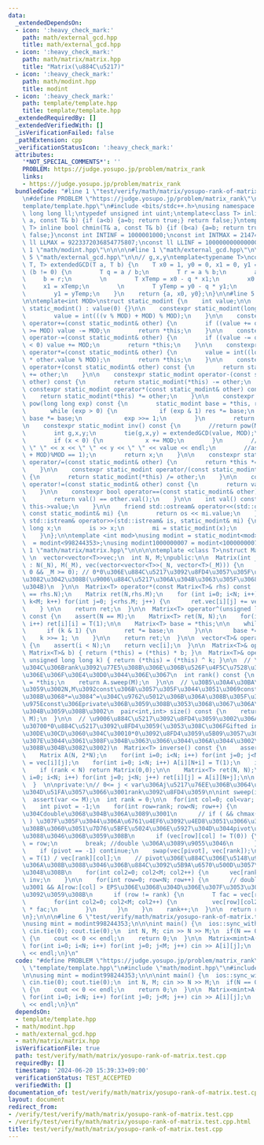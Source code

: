 ```yaml
---
data:
  _extendedDependsOn:
  - icon: ':heavy_check_mark:'
    path: math/external_gcd.hpp
    title: math/external_gcd.hpp
  - icon: ':heavy_check_mark:'
    path: math/matrix/matrix.hpp
    title: "Matrix(\u884C\u5217)"
  - icon: ':heavy_check_mark:'
    path: math/modint.hpp
    title: modint
  - icon: ':heavy_check_mark:'
    path: template/template.hpp
    title: template/template.hpp
  _extendedRequiredBy: []
  _extendedVerifiedWith: []
  _isVerificationFailed: false
  _pathExtension: cpp
  _verificationStatusIcon: ':heavy_check_mark:'
  attributes:
    '*NOT_SPECIAL_COMMENTS*': ''
    PROBLEM: https://judge.yosupo.jp/problem/matrix_rank
    links:
    - https://judge.yosupo.jp/problem/matrix_rank
  bundledCode: "#line 1 \"test/verify/math/matrix/yosupo-rank-of-matrix.test.cpp\"\
    \n#define PROBLEM \"https://judge.yosupo.jp/problem/matrix_rank\"\n\n#line 1 \"\
    template/template.hpp\"\n#include <bits/stdc++.h>\nusing namespace std;\ntypedef\
    \ long long ll;\ntypedef unsigned int uint;\ntemplate<class T> inline bool chmax(T&\
    \ a, const T& b) {if (a<b) {a=b; return true;} return false;}\ntemplate<class\
    \ T> inline bool chmin(T& a, const T& b) {if (b<a) {a=b; return true;} return\
    \ false;}\nconst int INTINF = 1000001000;\nconst int INTMAX = 2147483647;\nconst\
    \ ll LLMAX = 9223372036854775807;\nconst ll LLINF = 1000000000000000000;\n#line\
    \ 1 \"math/modint.hpp\"\n\n\n\n#line 1 \"math/external_gcd.hpp\"\n\n\n\n#line\
    \ 5 \"math/external_gcd.hpp\"\n\n// g,x,y\ntemplate<typename T>\nconstexpr std::tuple<T,\
    \ T, T> extendedGCD(T a, T b) {\n    T x0 = 1, y0 = 0, x1 = 0, y1 = 1;\n    while\
    \ (b != 0) {\n        T q = a / b;\n        T r = a % b;\n        a = b;\n   \
    \     b = r;\n        \n        T xTemp = x0 - q * x1;\n        x0 = x1;\n   \
    \     x1 = xTemp;\n        \n        T yTemp = y0 - q * y1;\n        y0 = y1;\n\
    \        y1 = yTemp;\n    }\n    return {a, x0, y0};\n}\n\n#line 5 \"math/modint.hpp\"\
    \n\ntemplate<int MOD>\nstruct static_modint {\n    int value;\n\n    constexpr\
    \ static_modint() : value(0) {}\n\n    constexpr static_modint(long long v) {\n\
    \        value = int(((v % MOD) + MOD) % MOD);\n    }\n\n    constexpr static_modint&\
    \ operator+=(const static_modint& other) {\n        if ((value += other.value)\
    \ >= MOD) value -= MOD;\n        return *this;\n    }\n\n    constexpr static_modint&\
    \ operator-=(const static_modint& other) {\n        if ((value -= other.value)\
    \ < 0) value += MOD;\n        return *this;\n    }\n\n    constexpr static_modint&\
    \ operator*=(const static_modint& other) {\n        value = int((long long)value\
    \ * other.value % MOD);\n        return *this;\n    }\n\n    constexpr static_modint\
    \ operator+(const static_modint& other) const {\n        return static_modint(*this)\
    \ += other;\n    }\n\n    constexpr static_modint operator-(const static_modint&\
    \ other) const {\n        return static_modint(*this) -= other;\n    }\n\n   \
    \ constexpr static_modint operator*(const static_modint& other) const {\n    \
    \    return static_modint(*this) *= other;\n    }\n\n    constexpr static_modint\
    \ pow(long long exp) const {\n        static_modint base = *this, res = 1;\n \
    \       while (exp > 0) {\n            if (exp & 1) res *= base;\n           \
    \ base *= base;\n            exp >>= 1;\n        }\n        return res;\n    }\n\
    \n    constexpr static_modint inv() const {\n        //return pow(MOD - 2);\n\
    \        int g,x,y;\n        tie(g,x,y) = extendedGCD(value, MOD);\n        assert(g==1);\n\
    \        if (x < 0) {\n            x += MOD;\n        }\n        //cerr << g <<\
    \ \" \" << x << \" \" << y << \" \" << value << endl;\n        //assert((((long)x*value)%MOD\
    \ + MOD)%MOD == 1);\n        return x;\n    }\n\n    constexpr static_modint&\
    \ operator/=(const static_modint& other) {\n        return *this *= other.inv();\n\
    \    }\n\n    constexpr static_modint operator/(const static_modint& other) const\
    \ {\n        return static_modint(*this) /= other;\n    }\n\n    constexpr bool\
    \ operator!=(const static_modint& other) const {\n        return val() != other.val();\n\
    \    }\n\n    constexpr bool operator==(const static_modint& other) const {\n\
    \        return val() == other.val();\n    }\n\n    int val() const {\n      return\
    \ this->value;\n    }\n\n    friend std::ostream& operator<<(std::ostream& os,\
    \ const static_modint& mi) {\n        return os << mi.value;\n    }\n\n    friend\
    \ std::istream& operator>>(std::istream& is, static_modint& mi) {\n        long\
    \ long x;\n        is >> x;\n        mi = static_modint(x);\n        return is;\n\
    \    }\n};\n\ntemplate <int mod>\nusing modint = static_modint<mod>;\nusing modint998244353\
    \  = modint<998244353>;\nusing modint1000000007 = modint<1000000007>;\n\n\n#line\
    \ 1 \"math/matrix/matrix.hpp\"\n\n\n\ntemplate <class T>\nstruct Matrix{\nprivate:\
    \ \n  vector<vector<T>>vec;\n  int N, M;\npublic:\n\n  Matrix(int _N, int _M)\
    \ : N(_N), M(_M), vec(vector<vector<T>>(_N, vector<T>(_M))) {\n    assert(_N >=\
    \ 0 && _M >= 0); // 0*0\u306E\u884C\u5217\u3092\u8FD4\u3057\u305F\u3044\u3068\u304D\
    \u3082\u3042\u308B(\u9006\u884C\u5217\u306A\u304B\u3063\u305F\u3068\u304D\u3068\
    \u304B)\n  }\n\n  Matrix<T> operator*(const Matrix<T>& rhs) const  {\n    assert(M\
    \ == rhs.N);\n    Matrix ret(N,rhs.M);\n    for (int i=0; i<N; i++) for (int k=0;\
    \ k<M; k++) for(int j=0; j<rhs.M; j++) {\n      ret.vec[i][j] += vec[i][k] * rhs.vec[k][j];\n\
    \    } \n\n    return ret;\n  }\n\n  Matrix<T> operator^(unsigned long long k)\
    \ const {\n    assert(N == M);\n    Matrix<T> ret(N, N);\n    for(int i=0; i<N;\
    \ i++) ret[i][i] = T(1);\n\n    Matrix<T> base = *this;\n\n    while (k > 0) {\n\
    \      if (k & 1) {\n        ret *= base;\n      }\n\n      base *= base;\n  \
    \    k >>= 1; \n    }\n\n    return ret;\n  }\n\n  vector<T>& operator[](int i)\
    \ {\n    assert(i < N);\n    return vec[i];\n  }\n\n  Matrix<T>& operator*=(const\
    \ Matrix<T>& b) { return (*this) = (*this) * b; }\n  Matrix<T>& operator^=(const\
    \ unsigned long long k) { return (*this) = (*this) ^ k; }\n\n  // \u3055\u3059\
    \u304C\u306Brank\u3092\u77E5\u308B\u306E\u306B\u526F\u4F5C\u7528\u304C\u3042\u308B\
    \u306E\u306F\u30E4\u30D0\u3044\u306E\u3067\n  int rank() const {\n    Matrix A\
    \ = *this;\n    return A.sweep(M);\n  }\n\n  // \u30B5\u30A4\u30BA\u3092\u8FD4\
    \u3059\u3002N,M\u3092const\u306B\u3057\u305F\u3044\u3051\u3069const\u306B\u3059\
    \u308B\u3068*=\u3084^=\u304C\u9762\u5012\u306B\u306A\u308B\u305F\u3081\u3001N,M\u3092\
    \u975Econst\u306Eprivate\u306B\u3059\u308B\u3053\u3068\u3067\u306A\u3093\u3068\
    \u304B\u3059\u308B\u3002\n  pair<int,int> size() const {\n    return make_pair(N,\
    \ M);\n  }\n\n  // \u9006\u884C\u5217\u3092\u8FD4\u3059\u3002\u306A\u3051\u308C\
    \u30700*0\u884C\u5217\u3092\u8FD4\u3059(\u3053\u308C\u306FGifted infants\u306E\
    \u30DE\u30CD\u3060\u304C\u30010*0\u3092\u8FD4\u3059\u5B09\u3057\u3055\u306F\u3044\
    \u307E\u3044\u3061\u308F\u304B\u3063\u3066\u3044\u306A\u3044\u3002\u5909\u3048\
    \u308B\u304B\u3082\u3002)\n  Matrix<T> inverse() const {\n    assert(N == M);\n\
    \    Matrix A(N, 2*N);\n    for(int i=0; i<N; i++) for(int j=0; j<N; j++) A[i][j]\
    \ = vec[i][j];\n    for(int i=0; i<N; i++) A[i][N+i] = T(1);\n    int rank = A.sweep(N);\n\
    \    if (rank < N) return Matrix(0,0);\n\n    Matrix<T> ret(N, N);\n    for(int\
    \ i=0; i<N; i++) for(int j=0; j<N; j++) ret[i][j] = A[i][N+j];\n\n    return ret;\n\
    \  }  \n\nprivate:\n// 0<= j < var\u306Aj\u5217\u76EE\u306B\u3064\u3044\u3066\u6383\
    \u304D\u51FA\u3057\u3066\u3001rank\u3092\u8FD4\u3059\n\nint sweep(int var) {\n\
    \  assert(var <= M);\n  int rank = 0;\n\n  for(int col=0; col<var; col++) {\n\
    \    int pivot = -1;\n    for(int row=rank; row<N; row++) {\n      // \u3053\u308C\
    \u304Cdouble\u3068\u304B\u306A\u3089\u3001\n      // if ( && chmax(mx, asb(A[row][col]))\
    \ ) \u307F\u305F\u3044\u306A\u6761\u4EF6\u3092\u4ED8\u3051\u3066\u3001\u3067\u304D\
    \u308B\u3060\u3051\u7D76\u5BFE\u5024\u306E\u5927\u304D\u3044pivot\u3092\u9078\u3076\
    \u3088\u3046\u306B\u3059\u308B\n      if (vec[row][col] != T(0)) {\n        pivot\
    \ = row;\n        break; //double \u306A\u3089\u9055\u3046\n      }\n    }\n\n\
    \    if (pivot == -1) continue;\n    swap(vec[pivot], vec[rank]);\n\n    T inv\
    \ = T(1) / vec[rank][col];\n    // pivot\u306E\u884C\u306E\u5148\u982D\u304C1\u306B\
    \u306A\u308B\u3088\u3046\u306B\u884C\u3092\u5B9A\u6570\u500D\u3057\u3066\u63C3\
    \u3048\u308B\n    for(int col2=0; col2<M; col2++) {\n      vec[rank][col2] *=\
    \ inv;\n    }\n\n    for(int row=0; row<N; row++) {\n      // double\u306A\u3089\
    \u3001 && A[row:[col] > EPS\u306E\u3068\u304D\u306E\u307F\u3053\u306E\u64CD\u4F5C\
    \u3092\u3059\u308B\n      if (row != rank) {\n        T fac = vec[row][col];\n\
    \        for(int col2=0; col2<M; col2++) {\n          vec[row][col2] -= vec[rank][col2]\
    \ * fac;\n        }\n      }\n    }\n    rank++;\n  }\n\n  return rank;\n}\n\n\
    \n};\n\n\n#line 6 \"test/verify/math/matrix/yosupo-rank-of-matrix.test.cpp\"\n\
    \nusing mint = modint998244353;\n\n\nint main() {\n  ios::sync_with_stdio(0);\
    \ cin.tie(0); cout.tie(0);\n  int N, M; cin >> N >> M;\n  if(N == 0 || M == 0)\
    \ {\n    cout << 0 << endl;\n    return 0;\n  }\n\n  Matrix<mint>A(N,M);\n\n \
    \ for(int i=0; i<N; i++) for(int j=0; j<M; j++) cin >> A[i][j];\n  cout << A.rank()\
    \ << endl;\n}\n"
  code: "#define PROBLEM \"https://judge.yosupo.jp/problem/matrix_rank\"\n\n#include\
    \ \"template/template.hpp\"\n#include \"math/modint.hpp\"\n#include \"math/matrix/matrix.hpp\"\
    \n\nusing mint = modint998244353;\n\n\nint main() {\n  ios::sync_with_stdio(0);\
    \ cin.tie(0); cout.tie(0);\n  int N, M; cin >> N >> M;\n  if(N == 0 || M == 0)\
    \ {\n    cout << 0 << endl;\n    return 0;\n  }\n\n  Matrix<mint>A(N,M);\n\n \
    \ for(int i=0; i<N; i++) for(int j=0; j<M; j++) cin >> A[i][j];\n  cout << A.rank()\
    \ << endl;\n}\n"
  dependsOn:
  - template/template.hpp
  - math/modint.hpp
  - math/external_gcd.hpp
  - math/matrix/matrix.hpp
  isVerificationFile: true
  path: test/verify/math/matrix/yosupo-rank-of-matrix.test.cpp
  requiredBy: []
  timestamp: '2024-06-20 15:39:33+09:00'
  verificationStatus: TEST_ACCEPTED
  verifiedWith: []
documentation_of: test/verify/math/matrix/yosupo-rank-of-matrix.test.cpp
layout: document
redirect_from:
- /verify/test/verify/math/matrix/yosupo-rank-of-matrix.test.cpp
- /verify/test/verify/math/matrix/yosupo-rank-of-matrix.test.cpp.html
title: test/verify/math/matrix/yosupo-rank-of-matrix.test.cpp
---
```

